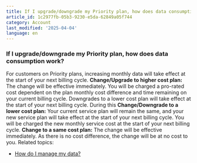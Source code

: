 ```yaml
---
title: If I upgrade/downgrade my Priority plan, how does data consumption work?
article_id: 1c2977fb-05b3-9230-e5da-62849a05f744
category: Account
last_modified: '2025-04-04'
language: en
---
```


### If I upgrade/downgrade my Priority plan, how does data consumption work? 
For customers on Priority plans, increasing monthly data will take effect at the start of your next billing cycle.
**Change/Upgrade to higher cost plan:** The change will be effective immediately. You will be charged a pro-rated cost dependent on the plan monthly cost difference and time remaining on your current billing cycle. Downgrades to a lower cost plan will take effect at the start of your next billing cycle. During this
**Change/Downgrade to a lower cost plan:** Your current service plan will remain the same, and your new service plan will take effect at the start of your next billing cycle. You will be charged the new monthly service cost at the start of your next billing cycle.
**Change to a same cost plan:** The change will be effective immediately. As there is no cost difference, the change will be at no cost to you.
Related topics:
  * [How do I manage my data?](https://www.starlink.com/support/article/<https:/www.starlink.com/support/article/18cf3f39-1430-40c2-54c4-8d3be3e3d7ce>)